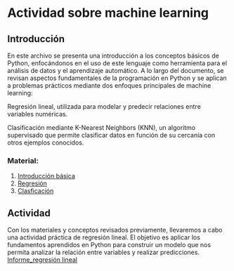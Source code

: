 # Actividad sobre machine learning

## Introducción

En este archivo se presenta una introducción a los conceptos básicos de Python, enfocándonos en el uso de este lenguaje como herramienta para el análisis de datos y el aprendizaje automático. A lo largo del documento, se revisan aspectos fundamentales de la programación en Python y se aplican a problemas prácticos mediante dos enfoques principales de machine learning:

Regresión lineal, utilizada para modelar y predecir relaciones entre variables numéricas.

Clasificación mediante K-Nearest Neighbors (KNN), un algoritmo supervisado que permite clasificar datos en función de su cercanía con otros ejemplos conocidos.
### Material:

1. [Introducción básica](https://github.com/MichaelGese202/GRUPO1-PI-1/blob/main/Entregables/3%3AInforme_machine_learning/Milagros/1.Recordando_python.ipynb)
2. [Regresión](https://github.com/MichaelGese202/GRUPO1-PI-1/blob/main/Entregables/3%3AInforme_machine_learning/Milagros/2.1.Regresi%C3%B3n%20Lineal.ipynb)
3. [Clasficación](https://github.com/MichaelGese202/GRUPO1-PI-1/blob/main/Entregables/3%3AInforme_machine_learning/Milagros/3.1.Clasificaci%C3%B3n%20KNN.ipynb)

## Actividad 

Con los materiales y conceptos revisados previamente, llevaremos a cabo una actividad práctica de regresión lineal. El objetivo es aplicar los fundamentos aprendidos en Python para construir un modelo que nos permita analizar la relación entre variables y realizar predicciones.
[Informe_regresión lineal](https://github.com/MichaelGese202/GRUPO1-PI-1/blob/main/Entregables/3%3AInforme_machine_learning/Milagros/Actividad_regresi%C3%B3n_lineal.ipynb)






